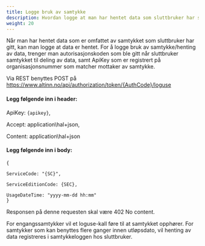 ```yaml
---
title: Logge bruk av samtykke
description: Hvordan logge at man har hentet data som sluttbruker har samtykket til deling av
weight: 20
---
```


Når man har hentet data som er omfattet av samtykket som sluttbruker har gitt, kan man logge at data er hentet. For å logge bruk av samtykke/henting av data, trenger man autorisasjonskoden som ble gitt når sluttbruker samtykket til deling av data, samt ApiKey som er registrert på organisasjonsnummer som matcher mottaker av samtykke.

Via REST benyttes POST på https://www.altinn.no/api/authorization/token/{AuthCode}/loguse 


#### Legg følgende inn i header:

ApiKey: `{apikey}`, 

Accept: application\hal+json, 

Content: application\hal+json






#### Legg følgende inn i body:
   
    {
        
    ServiceCode: "{SC}",

    ServiceEditionCode: {SEC},

    UsageDateTime: "yyyy-mm-dd hh:mm"
    }  

Responsen på denne requesten skal være 402 No content.

For engangssamtykker vil et loguse-kall føre til at samtykket opphører. For samtykker som kan benyttes flere ganger innen utløpsdato, vil henting av data registreres i samtykkeloggen hos sluttbruker.

